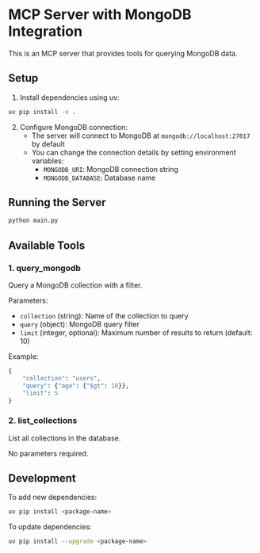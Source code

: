 # MCP Server with MongoDB Integration

This is an MCP server that provides tools for querying MongoDB data.

## Setup

1. Install dependencies using uv:
```bash
uv pip install -e .
```

2. Configure MongoDB connection:
   - The server will connect to MongoDB at `mongodb://localhost:27017` by default
   - You can change the connection details by setting environment variables:
     - `MONGODB_URI`: MongoDB connection string
     - `MONGODB_DATABASE`: Database name

## Running the Server

```bash
python main.py
```

## Available Tools

### 1. query_mongodb
Query a MongoDB collection with a filter.

Parameters:
- `collection` (string): Name of the collection to query
- `query` (object): MongoDB query filter
- `limit` (integer, optional): Maximum number of results to return (default: 10)

Example:
```python
{
    "collection": "users",
    "query": {"age": {"$gt": 18}},
    "limit": 5
}
```

### 2. list_collections
List all collections in the database.

No parameters required.

## Development

To add new dependencies:
```bash
uv pip install <package-name>
```

To update dependencies:
```bash
uv pip install --upgrade <package-name>
```
